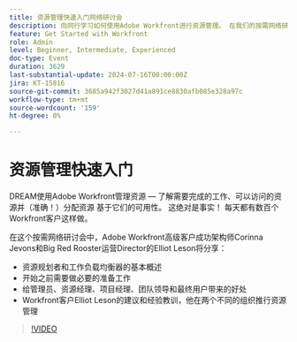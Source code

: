 ```yaml
---
title: 资源管理快速入门网络研讨会
description: 向同行学习如何使用Adobe Workfront进行资源管理。 在我们的按需网络研讨会中了解资源规划者、工作负载均衡器和成功实施方面的专家提示。
feature: Get Started with Workfront
role: Admin
level: Beginner, Intermediate, Experienced
doc-type: Event
duration: 3629
last-substantial-update: 2024-07-16T00:00:00Z
jira: KT-15816
source-git-commit: 3685a942f3027d41a891ce8830afb085e328a97c
workflow-type: tm+mt
source-wordcount: '159'
ht-degree: 0%

---
```



# 资源管理快速入门

DREAM使用Adobe Workfront管理资源 — 了解需要完成的工作、可以访问的资源并（准确！）分配资源 基于它们的可用性。 这绝对是事实！ 每天都有数百个Workfront客户这样做。

在这个按需网络研讨会中，Adobe Workfront高级客户成功架构师Corinna Jevons和Big Red Rooster运营Director的Elliot Leson将分享：

* 资源规划者和工作负载均衡器的基本概述
* 开始之前需要做必要的准备工作
* 给管理员、资源经理、项目经理、团队领导和最终用户带来的好处
* Workfront客户Elliot Leson的建议和经验教训，他在两个不同的组织推行资源管理

>[!VIDEO](https://video.tv.adobe.com/v/3431010/?learn=on)
